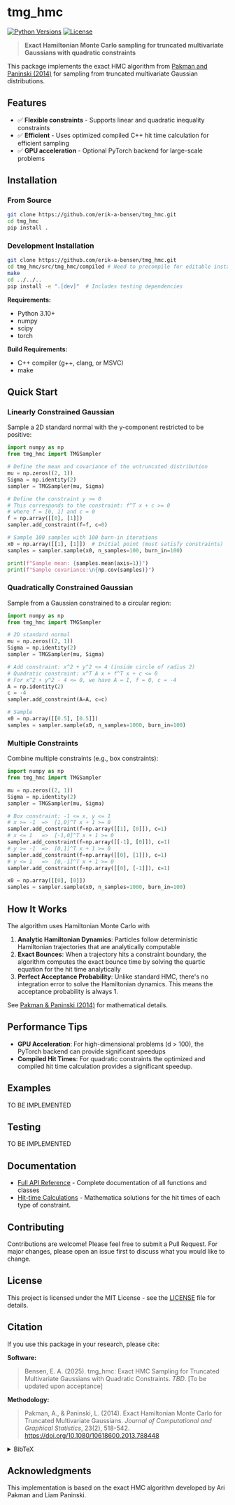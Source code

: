 # tmg_hmc

[![Python Versions](https://img.shields.io/badge/python-3.10+-blue.svg)](https://www.python.org/downloads/)
[![License](https://img.shields.io/badge/license-MIT-green.svg)](LICENSE)

> **Exact Hamiltonian Monte Carlo sampling for truncated multivariate Gaussians with quadratic constraints**

This package implements the exact HMC algorithm from [Pakman and Paninski (2014)](https://doi.org/10.1080/10618600.2013.788448) for sampling from truncated multivariate Gaussian distributions. 

## Features

- ✅ **Flexible constraints** - Supports linear and quadratic inequality constraints
- ✅ **Efficient** - Uses optimized compiled C++ hit time calculation for efficient sampling
- ✅ **GPU acceleration** - Optional PyTorch backend for large-scale problems
<!-- - ✅ **Well-tested** - Comprehensive test suite ensuring correctness -->

## Installation

### From Source
```bash
git clone https://github.com/erik-a-bensen/tmg_hmc.git
cd tmg_hmc 
pip install .
```

### Development Installation
```bash
git clone https://github.com/erik-a-bensen/tmg_hmc.git
cd tmg_hmc/src/tmg_hmc/compiled # Need to precompile for editable install
make 
cd ../../..
pip install -e ".[dev]"  # Includes testing dependencies
```

**Requirements:**
- Python 3.10+
- numpy
- scipy
- torch

**Build Requirements:**
- C++ compiler (g++, clang, or MSVC)
- make

## Quick Start

### Linearly Constrained Gaussian
Sample a 2D standard normal with the y-component restricted to be positive:
```python
import numpy as np
from tmg_hmc import TMGSampler 

# Define the mean and covariance of the untruncated distribution
mu = np.zeros((2, 1))
Sigma = np.identity(2)
sampler = TMGSampler(mu, Sigma)

# Define the constraint y >= 0
# This corresponds to the constraint: f^T x + c >= 0
# where f = [0, 1] and c = 0
f = np.array([[0], [1]])
sampler.add_constraint(f=f, c=0)

# Sample 100 samples with 100 burn-in iterations
x0 = np.array([[1], [1]])  # Initial point (must satisfy constraints)
samples = sampler.sample(x0, n_samples=100, burn_in=100)

print(f"Sample mean: {samples.mean(axis=1)}")
print(f"Sample covariance:\n{np.cov(samples)}")
```

### Quadratically Constrained Gaussian
Sample from a Gaussian constrained to a circular region:
```python
import numpy as np
from tmg_hmc import TMGSampler

# 2D standard normal
mu = np.zeros((2, 1))
Sigma = np.identity(2)
sampler = TMGSampler(mu, Sigma)

# Add constraint: x^2 + y^2 <= 4 (inside circle of radius 2)
# Quadratic constraint: x^T A x + f^T x + c <= 0
# For x^2 + y^2 - 4 <= 0, we have A = I, f = 0, c = -4
A = np.identity(2)
c = -4
sampler.add_constraint(A=A, c=c)

# Sample
x0 = np.array([[0.5], [0.5]])
samples = sampler.sample(x0, n_samples=1000, burn_in=100)
```

### Multiple Constraints
Combine multiple constraints (e.g., box constraints):
```python
import numpy as np
from tmg_hmc import TMGSampler

mu = np.zeros((2, 1))
Sigma = np.identity(2)
sampler = TMGSampler(mu, Sigma)

# Box constraint: -1 <= x, y <= 1
# x >= -1  =>  [1,0]^T x + 1 >= 0
sampler.add_constraint(f=np.array([[1], [0]]), c=1)
# x <= 1   =>  [-1,0]^T x + 1 >= 0
sampler.add_constraint(f=np.array([[-1], [0]]), c=1)
# y >= -1  =>  [0,1]^T x + 1 >= 0
sampler.add_constraint(f=np.array([[0], [1]]), c=1)
# y <= 1   =>  [0,-1]^T x + 1 >= 0
sampler.add_constraint(f=np.array([[0], [-1]]), c=1)

x0 = np.array([[0], [0]])
samples = sampler.sample(x0, n_samples=1000, burn_in=100)
```

## How It Works

The algorithm uses Hamiltonian Monte Carlo with
1. **Analytic Hamiltonian Dynamics**: Particles follow deterministic Hamiltonian trajectories that are analytically computable
2. **Exact Bounces**: When a trajectory hits a constraint boundary, the algorithm computes the exact bounce time by solving the quartic equation for the hit time analytically
4. **Perfect Acceptance Probability**: Unlike standard HMC, there's no integration error to solve the Hamiltonian dynamics. This means the acceptance probability is always 1.

See [Pakman & Paninski (2014)](https://doi.org/10.1080/10618600.2013.788448) for mathematical details.

## Performance Tips

- **GPU Acceleration**: For high-dimensional problems (d > 100), the PyTorch backend can provide significant speedups
- **Compiled Hit Times**: For quadratic constraints the optimized and compiled hit time calculation provides a significant speedup.

## Examples
TO BE IMPLEMENTED
<!-- See the `examples/` directory for:
- Linear constraint examples
- Quadratic constraint examples  
- High-dimensional sampling
- Comparison with approximate methods -->

## Testing

TO BE IMPLEMENTED
<!-- Run the test suite:
```bash
pytest tests/
``` -->

## Documentation

- [Full API Reference](API_DOCS.md) - Complete documentation of all functions and classes
- [Hit-time Calculations](resources/HMC_exact_soln.pdf) - Mathematica solutions for the hit times of each type of constraint.

## Contributing

Contributions are welcome! Please feel free to submit a Pull Request. For major changes, please open an issue first to discuss what you would like to change.

<!-- ## Related Projects
- [tmg](https://github.com/brunzema/truncated-mvn-sampler) - R package for approximate truncated Gaussian sampling -->

## License

This project is licensed under the MIT License - see the [LICENSE](LICENSE) file for details.

## Citation

If you use this package in your research, please cite:

**Software:**
> Bensen, E. A. (2025). tmg_hmc: Exact HMC Sampling for Truncated Multivariate Gaussians with Quadratic Constraints. *TBD*. [To be updated upon acceptance]

**Methodology:**
> Pakman, A., & Paninski, L. (2014). Exact Hamiltonian Monte Carlo for Truncated Multivariate Gaussians. *Journal of Computational and Graphical Statistics*, 23(2), 518-542. https://doi.org/10.1080/10618600.2013.788448

<details>
<summary>BibTeX</summary>

```bibtex
@article{Bensen2025tmghmc,
  title={tmg\_hmc: Exact HMC Sampling for Truncated Multivariate Gaussians with Quadratic Constraints},
  author={Bensen, Erik A.},
  journal={TBD},
  year={2025},
  note={[To be updated upon acceptance]}
}

@article{PakmanPaninski2014,
  title={Exact Hamiltonian Monte Carlo for Truncated Multivariate Gaussians},
  author={Pakman, Ari and Paninski, Liam},
  journal={Journal of Computational and Graphical Statistics},
  volume={23},
  number={2},
  pages={518--542},
  year={2014},
  publisher={Taylor \& Francis},
  doi={10.1080/10618600.2013.788448}
}
```
</details>

## Acknowledgments

This implementation is based on the exact HMC algorithm developed by Ari Pakman and Liam Paninski.